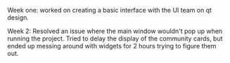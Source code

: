 Week one: worked on creating a basic interface with the UI team on qt design.

Week 2: Resolved an issue where the main window wouldn't pop up when running the project. Tried to delay the display of the community cards, but ended up messing around with widgets for 2 hours trying to figure them out.
